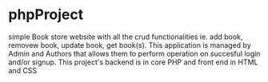 # phpProject
simple Book store website with all the crud functionalities ie. add book, removew book, update book, get book(s). This application is managed by Admin and Authors that allows them to perform operation on succesful login and/or signup. This project's backend is in core PHP and front end in HTML and CSS
